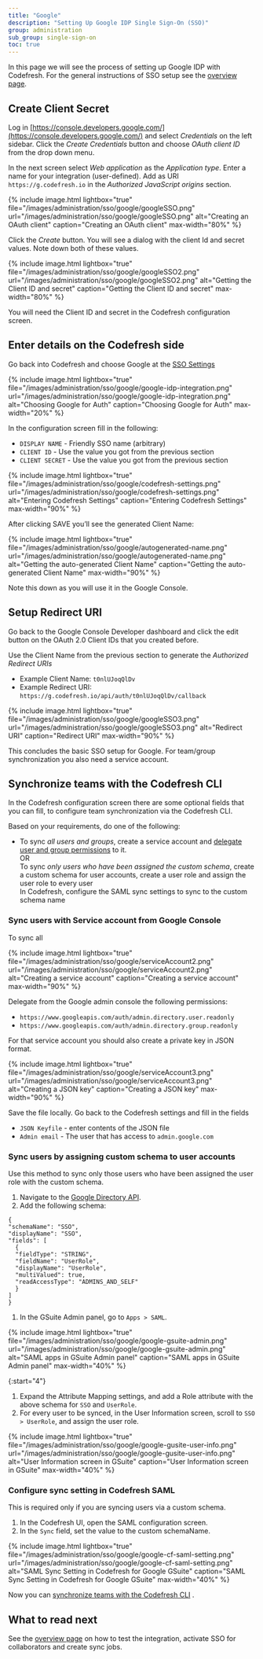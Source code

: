 ```yaml
---
title: "Google"
description: "Setting Up Google IDP Single Sign-On (SSO)"
group: administration
sub_group: single-sign-on
toc: true
---
```


In this page we will see the process of setting up Google IDP with Codefresh. For the general instructions of SSO setup
see the [overview page]({{site.baseurl}}/docs/administration/single-sign-on/sso-setup-oauth2/).


## Create Client Secret

Log in [https://console.developers.google.com/](https://console.developers.google.com/) and select *Credentials* on the left sidebar. Click the *Create Credentials* button and choose *OAuth client ID* from the drop down menu.

In the next screen select *Web application* as the *Application type*. Enter a name for your integration (user-defined). Add as URI `https://g.codefresh.io` in the *Authorized JavaScript origins* section.

{% include image.html 
lightbox="true" 
file="/images/administration/sso/google/googleSSO.png" 
url="/images/administration/sso/google/googleSSO.png"
alt="Creating an OAuth client"
caption="Creating an OAuth client"
max-width="80%"
%}

Click the *Create* button. You will see a dialog with the client Id and secret values. Note down both of these values.

{% include image.html 
lightbox="true" 
file="/images/administration/sso/google/googleSSO2.png" 
url="/images/administration/sso/google/googleSSO2.png"
alt="Getting the Client ID and secret"
caption="Getting the Client ID and secret"
max-width="80%"
%}


You will need the Client ID and secret in the Codefresh configuration screen.


## Enter details on the Codefresh side

Go back into Codefresh and choose Google at the [SSO Settings](https://g.codefresh.io/account-admin/sso)

{% include image.html 
lightbox="true" 
file="/images/administration/sso/google/google-idp-integration.png" 
url="/images/administration/sso/google/google-idp-integration.png"
alt="Choosing Google for Auth"
caption="Choosing Google for Auth"
max-width="20%"
%}

In the configuration screen fill in the following:

* `DISPLAY NAME` - Friendly SSO name (arbitrary)
* `CLIENT ID` - Use the value you got from the previous section
* `CLIENT SECRET` - Use the value you got from the previous section


{% include image.html 
lightbox="true" 
file="/images/administration/sso/google/codefresh-settings.png" 
url="/images/administration/sso/google/codefresh-settings.png"
alt="Entering Codefresh Settings"
caption="Entering Codefresh Settings"
max-width="90%"
%}


After clicking SAVE you’ll see the generated Client Name:

{% include image.html 
lightbox="true" 
file="/images/administration/sso/google/autogenerated-name.png" 
url="/images/administration/sso/google/autogenerated-name.png"
alt="Getting the auto-generated Client Name"
caption="Getting the auto-generated Client Name"
max-width="90%"
%}

Note this down as you will use it in the Google Console.

## Setup Redirect URI

Go back to the Google Console Developer dashboard and click the edit button on the OAuth 2.0 Client IDs that you created before.

Use the Client Name from the previous section to generate the *Authorized Redirect URIs*

* Example Client Name: `t0nlUJoqQlDv`
* Example Redirect URI: `https://g.codefresh.io/api/auth/t0nlUJoqQlDv/callback`

{% include image.html 
lightbox="true" 
file="/images/administration/sso/google/googleSSO3.png" 
url="/images/administration/sso/google/googleSSO3.png"
alt="Redirect URI"
caption="Redirect URI"
max-width="90%"
%}


This concludes the basic SSO setup for Google. For team/group synchronization you also need a service account.

## Synchronize teams with the Codefresh CLI

In the Codefresh configuration screen there are some optional fields that you can fill, to configure team synchronization via the Codefresh CLI.  
 
Based on your requirements, do one of the following:  

* To sync _all users and groups_, create a service account and [delegate user and group permissions](https://developers.google.com/admin-sdk/directory/v1/guides/delegation) to it.  
  OR  
  To sync _only users who have been assigned the custom schema_, create a custom schema for user accounts, create a user role and assign the user role to every user  
  In Codefresh, configure the SAML sync settings to sync to the custom schema name 

### Sync users with Service account from Google Console
To sync all 

{% include image.html 
lightbox="true" 
file="/images/administration/sso/google/serviceAccount2.png" 
url="/images/administration/sso/google/serviceAccount2.png"
alt="Creating a service account"
caption="Creating a service account"
max-width="90%"
%}

Delegate from the Google admin console the following permissions:

* `https://www.googleapis.com/auth/admin.directory.user.readonly`
* `https://www.googleapis.com/auth/admin.directory.group.readonly`

For that service account you should also create a private key in JSON format.


{% include image.html 
lightbox="true" 
file="/images/administration/sso/google/serviceAccount3.png" 
url="/images/administration/sso/google/serviceAccount3.png"
alt="Creating a JSON key"
caption="Creating a JSON key"
max-width="90%"
%}

Save the file locally. Go back to the Codefresh settings and fill in the fields

* `JSON Keyfile` - enter contents of the JSON file
* `Admin email` -  The user that has access to `admin.google.com`

### Sync users by assigning custom schema to user accounts
Use this method to sync only those users who have been assigned the user role with the custom schema. 

1. Navigate to the [Google Directory API](https://developers.google.com/admin-sdk/directory/v1/reference/schemas/insert?authuser=1).
1. Add the following schema:
  ```
  {  
  "schemaName": "SSO",  
  "displayName": "SSO",  
  "fields": [  
	{  
  	"fieldType": "STRING",  
  	"fieldName": "UserRole",  
  	"displayName": "UserRole",  
  	"multiValued": true,  
  	"readAccessType": "ADMINS_AND_SELF"  
	}  
  ]
  }
  ```
1. In the GSuite Admin panel, go to `Apps > SAML`.

  {% include image.html 
lightbox="true" 
file="/images/administration/sso/google/google-gsuite-admin.png" 
url="/images/administration/sso/google/google-gsuite-admin.png"
alt="SAML apps in GSuite Admin panel"
caption="SAML apps in GSuite Admin panel"
max-width="40%"
%}

{:start="4"}
1. Expand the Attribute Mapping settings, and add a Role attribute with the above schema for `SSO` and `UserRole`.
1. For every user to be synced, in the User Information screen, scroll to `SSO > UserRole`, and assign the user role.

  {% include image.html 
lightbox="true" 
file="/images/administration/sso/google/google-gusite-user-info.png" 
url="/images/administration/sso/google/google-gusite-user-info.png"
alt="User Information screen in GSuite"
caption="User Information screen in GSuite"
max-width="40%"
%}

 
### Configure sync setting in Codefresh SAML
This is required only if you are syncing users via a custom schema. 


1. In the Codefresh UI, open the SAML configuration screen.
1. In the `Sync` field, set the value to the custom schemaName.

  {% include image.html 
lightbox="true" 
file="/images/administration/sso/google/google-cf-saml-setting.png" 
url="/images/administration/sso/google/google-cf-saml-setting.png"
alt="SAML Sync Setting in Codefresh for Google GSuite"
caption="SAML Sync Setting in Codefresh for Google GSuite"
max-width="40%"
%}


Now you can [synchronize teams with the Codefresh CLI]({{site.baseurl}}/docs/administration/single-sign-on/sso-setup-oauth2/#syncing-of-teams-after-initial-sso-setup) .



## What to read next

See the [overview page]({{site.baseurl}}/docs/administration/single-sign-on/sso-setup-oauth2/#testing-your-identity-provider) on how to test the integration, activate SSO for collaborators and create sync jobs.